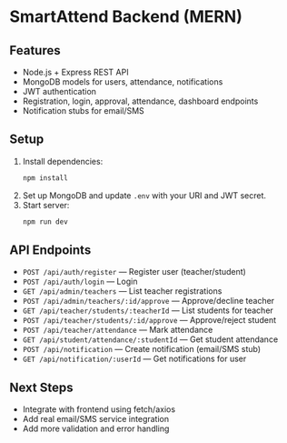 # SmartAttend Backend (MERN)

## Features
- Node.js + Express REST API
- MongoDB models for users, attendance, notifications
- JWT authentication
- Registration, login, approval, attendance, dashboard endpoints
- Notification stubs for email/SMS

## Setup
1. Install dependencies:
   ```bash
   npm install
   ```
2. Set up MongoDB and update `.env` with your URI and JWT secret.
3. Start server:
   ```bash
   npm run dev
   ```

## API Endpoints
- `POST /api/auth/register` — Register user (teacher/student)
- `POST /api/auth/login` — Login
- `GET /api/admin/teachers` — List teacher registrations
- `POST /api/admin/teachers/:id/approve` — Approve/decline teacher
- `GET /api/teacher/students/:teacherId` — List students for teacher
- `POST /api/teacher/students/:id/approve` — Approve/reject student
- `POST /api/teacher/attendance` — Mark attendance
- `GET /api/student/attendance/:studentId` — Get student attendance
- `POST /api/notification` — Create notification (email/SMS stub)
- `GET /api/notification/:userId` — Get notifications for user

## Next Steps
- Integrate with frontend using fetch/axios
- Add real email/SMS service integration
- Add more validation and error handling
